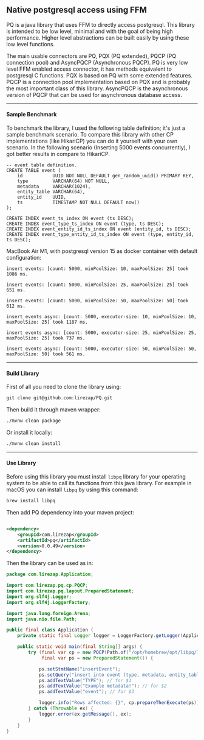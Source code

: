 ## Native postgresql access using FFM

PQ is a java library that uses FFM to directly access postgresql. This library is intended to be low level, minimal and
with the goal of being high performance. Higher level abstractions can be built easily by using these low level
functions.

The main usable connectors are PQ, PQX (PQ extended), PQCP (PQ connection pool) and AsyncPQCP (Asynchronous PQCP). PQ is
very low level FFM enabled access connector, it has methods equivalent to postgresql C functions. PQX is based on PQ
with some extended features. PQCP is a connection pool implementation based on PQX and is probably the most important
class of this library. AsyncPQCP is the asynchronous version of PQCP that can be used for asynchronous database access.

---

#### Sample Benchmark

To benchmark the library, I used the following table definition; it's just a sample benchmark scenario. To compare this
library with other CP implementations (like HikariCP) you can do it yourself with your own scenario. In the following
scenario (Inserting 5000 events concurrently), I got better results in compare to HikariCP.

```text
-- event table definition.
CREATE TABLE event (
    id           UUID NOT NULL DEFAULT gen_random_uuid() PRIMARY KEY,
    type         VARCHAR(64) NOT NULL,
    metadata     VARCHAR(1024),
    entity_table VARCHAR(64),
    entity_id    UUID,
    ts           TIMESTAMP NOT NULL DEFAULT now()
);

CREATE INDEX event_ts_index ON event (ts DESC);
CREATE INDEX event_type_ts_index ON event (type, ts DESC);
CREATE INDEX event_entity_id_ts_index ON event (entity_id, ts DESC);
CREATE INDEX event_type_entity_id_ts_index ON event (type, entity_id, ts DESC);
```

MacBook Air M1, with postgresql version 15 as docker container with default configuration:

`insert events: [count: 5000, minPoolSize: 10, maxPoolSize: 25] took 1086 ms.`

`insert events: [count: 5000, minPoolSize: 25, maxPoolSize: 25] took 651 ms.`

`insert events: [count: 5000, minPoolSize: 50, maxPoolSize: 50] took 612 ms.`

`insert events async: [count: 5000, executor-size: 10, minPoolSize: 10, maxPoolSize: 25] took 1187 ms.`

`insert events async: [count: 5000, executor-size: 25, minPoolSize: 25, maxPoolSize: 25] took 737 ms.`

`insert events async: [count: 5000, executor-size: 50, minPoolSize: 50, maxPoolSize: 50] took 561 ms.`

---

#### Build Library

First of all you need to clone the library using:

```markdown
git clone git@github.com:lirezap/PQ.git
```

Then build it through maven wrapper:

```markdown
./mvnw clean package
```

Or install it locally:

```markdown
./mvnw clean install
```

---

#### Use Library

Before using this library you must install `libpq` library for your operating system to be able to call its
functions from this java library. For example in macOS you can install `libpq` by using this command:

```markdown
brew install libpq
```

Then add PQ dependency into your maven project:

```xml

<dependency>
    <groupId>com.lirezap</groupId>
    <artifactId>pq</artifactId>
    <version>0.0.49</version>
</dependency>
```

Then the library can be used as in:

```java
package com.lirezap.Application;

import com.lirezap.pq.cp.PQCP;
import com.lirezap.pq.layout.PreparedStatement;
import org.slf4j.Logger;
import org.slf4j.LoggerFactory;

import java.lang.foreign.Arena;
import java.nio.file.Path;

public final class Application {
    private static final Logger logger = LoggerFactory.getLogger(Application.class);

    public static void main(final String[] args) {
        try (final var cp = new PQCP(Path.of("/opt/homebrew/opt/libpq/lib/libpq.dylib"), "postgresql://user:pass@localhost:5432/db");
             final var ps = new PreparedStatement()) {

            ps.setStmtName("insertEvent");
            ps.setQuery("insert into event (type, metadata, entity_table, ts) values ($1, $2, $3, now());");
            ps.addTextValue("TYPE"); // for $1
            ps.addTextValue("Example metadata!"); // for $2
            ps.addTextValue("event"); // for $3

            logger.info("Rows affected: {}", cp.prepareThenExecute(ps));
        } catch (Throwable ex) {
            logger.error(ex.getMessage(), ex);
        }
    }
}
```
